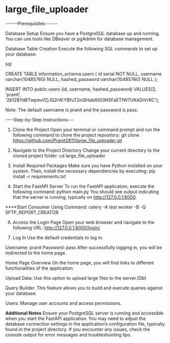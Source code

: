 # large_file_uploader


------Prerequisites------

Database Setup
Ensure you have a PostgreSQL database up and running. You can use tools like DBeaver or pgAdmin for database management.

Database Table Creation
Execute the following SQL commands to set up your database:

sql

CREATE TABLE information_schema.users (
    id serial NOT NULL,
    username varchar(10485760) NULL,
    hashed_password varchar(10485760) NULL
);

INSERT INTO public.users
(id, username, hashed_password)
VALUES(2, 'pranit', '$2b$12$Yd8TwpmvfZj.lQ2rW.YBfuT2niSHab6il03N5FaETfW7UKADiVrRC');

Note: The default username is pranit and the password is pass.

----Step-by-Step Instructions---

1. Clone the Project
Open your terminal or command prompt and run the following command to clone the project repository:
git clone https://github.com/Pranit2811/large_file_uploader.git

2. Navigate to the Project Directory
Change your current directory to the cloned project folder:
cd large_file_uploader

3. Install Required Packages
Make sure you have Python installed on your system. Then, install the necessary dependencies by executing:
pip install -r requirements.txt

4. Start the FastAPI Server
To run the FastAPI application, execute the following command:
python main.py
You should see output indicating that the server is running, typically on http://127.0.0.1:8000.

****Start Consumer Using Command: celery -A test worker -B -Q SFTP_REPORT_CREATOR

6. Access the Login Page
Open your web browser and navigate to the following URL:
http://127.0.0.1:8000/login/

7. Log In
Use the default credentials to log in:

Username: pranit
Password: pass
After successfully logging in, you will be redirected to the home page.

Home Page Overview
On the home page, you will find links to different functionalities of the application:

Upload Data: Use this option to upload large files to the server.(Db)

Query Builder: This feature allows you to build and execute queries against your database.

Users: Manage user accounts and access permissions.

****Additional Notes****
Ensure your PostgreSQL server is running and accessible when you start the FastAPI application.
You may need to adjust the database connection settings in the application’s configuration file, typically found in the project directory.
If you encounter any issues, check the console output for error messages and troubleshooting tips.
